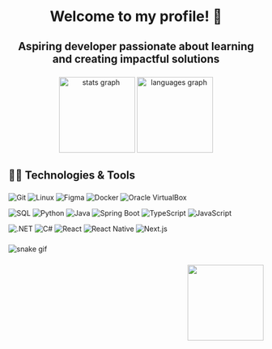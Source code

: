 <h1 align="center">Welcome to my profile! 👋</h1>

###

<h2 align="center">Aspiring developer passionate about learning and creating impactful solutions</h2>

###

<div align="center">
  <img src="https://github-readme-stats.vercel.app/api?username=GabrielRossi01&hide_title=false&hide_rank=false&show_icons=true&include_all_commits=true&count_private=true&disable_animations=false&theme=dark&locale=en&hide_border=true" height="150" alt="stats graph"  />
  <img src="https://github-readme-stats.vercel.app/api/top-langs?username=GabrielRossi01&locale=en&hide_title=false&layout=compact&card_width=320&langs_count=8&theme=dark&hide_border=true" height="150" alt="languages graph"  />
</div>


###

<h2 align="left">🧑‍💻 Technologies & Tools</h2>

###

![Git](https://img.shields.io/badge/Git-000000?style=flat&logo=git&logoColor=red)
![Linux](https://img.shields.io/badge/Linux-000000?style=flat&logo=linux&logoColor=white)
![Figma](https://img.shields.io/badge/Figma-000000?style=flat&logo=figma&logoColor=red)
![Docker](https://img.shields.io/badge/Docker-000000?style=flat&logo=docker&logoColor=blue)
![Oracle VirtualBox](https://img.shields.io/badge/VirtualBox-000000?style=flat&logo=virtualbox&logoColor=orange)

![SQL](https://img.shields.io/badge/SQL-000000?style=flat&logo=postgresql&logoColor=blue)
![Python](https://img.shields.io/badge/Python-000000?style=flat&logo=python&logoColor=yellow)
![Java](https://img.shields.io/badge/Java-000000?style=flat&logo=java&logoColor=red)
![Spring Boot](https://img.shields.io/badge/Spring%20Boot-000000?style=flat&logo=springboot&logoColor=6DB33F)
![TypeScript](https://img.shields.io/badge/TypeScript-000000?style=flat&logo=typescript&logoColor=blue)
![JavaScript](https://img.shields.io/badge/JavaScript-000000?style=flat&logo=javascript&logoColor=yellow)

![.NET](https://img.shields.io/badge/.NET-000000?style=flat&logo=dotnet&logoColor=purple)
![C#](https://img.shields.io/badge/C%23-000000?style=flat&logo=c-sharp&logoColor=blue)
![React](https://img.shields.io/badge/React-000000?style=flat&logo=react&logoColor=61DAFB)
![React Native](https://img.shields.io/badge/React%20Native-000000?style=flat&logo=react&logoColor=61DAFB)
![Next.js](https://img.shields.io/badge/Next.js-000000?style=flat&logo=nextdotjs&logoColor=white)

###

![snake gif](https://github.com/GabrielRossi01/snake-commits/blob/output/github-contribution-grid-snake.svg?palette=github-dark)

###

<img align="right" height="150" src="https://user-images.githubusercontent.com/74038190/212284119-fbfd994d-8c2a-4a07-a75f-84e513833c1c.gif"  />

###

